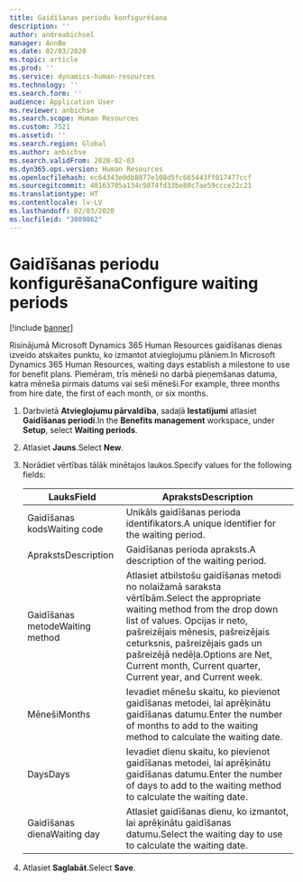 ```yaml
---
title: Gaidīšanas periodu konfigurēšana
description: ''
author: andreabichsel
manager: AnnBe
ms.date: 02/03/2020
ms.topic: article
ms.prod: ''
ms.service: dynamics-human-resources
ms.technology: ''
ms.search.form: ''
audience: Application User
ms.reviewer: anbichse
ms.search.scope: Human Resources
ms.custom: 7521
ms.assetid: ''
ms.search.region: Global
ms.author: anbichse
ms.search.validFrom: 2020-02-03
ms.dyn365.ops.version: Human Resources
ms.openlocfilehash: ec64343e0db8877e108d5fc665443ff017477ccf
ms.sourcegitcommit: 40163705a134c9874fd33be80c7ae59ccce22c21
ms.translationtype: HT
ms.contentlocale: lv-LV
ms.lasthandoff: 02/03/2020
ms.locfileid: "3009862"
---
```

# <a name="configure-waiting-periods"></a><span data-ttu-id="023be-102">Gaidīšanas periodu konfigurēšana</span><span class="sxs-lookup"><span data-stu-id="023be-102">Configure waiting periods</span></span>

[!include [banner](includes/preview-feature.md)]

<span data-ttu-id="023be-103">Risinājumā Microsoft Dynamics 365 Human Resources gaidīšanas dienas izveido atskaites punktu, ko izmantot atvieglojumu plāniem.</span><span class="sxs-lookup"><span data-stu-id="023be-103">In Microsoft Dynamics 365 Human Resources, waiting days establish a milestone to use for benefit plans.</span></span> <span data-ttu-id="023be-104">Piemēram, trīs mēneši no darbā pieņemšanas datuma, katra mēneša pirmais datums vai seši mēneši.</span><span class="sxs-lookup"><span data-stu-id="023be-104">For example, three months from hire date, the first of each month, or six months.</span></span>   

1. <span data-ttu-id="023be-105">Darbvietā **Atvieglojumu pārvaldība**, sadaļā **Iestatījumi** atlasiet **Gaidīšanas periodi**.</span><span class="sxs-lookup"><span data-stu-id="023be-105">In the **Benefits management** workspace, under **Setup**, select **Waiting periods**.</span></span>

2. <span data-ttu-id="023be-106">Atlasiet **Jauns**.</span><span class="sxs-lookup"><span data-stu-id="023be-106">Select **New**.</span></span>

3. <span data-ttu-id="023be-107">Norādiet vērtības tālāk minētajos laukos.</span><span class="sxs-lookup"><span data-stu-id="023be-107">Specify values for the following fields:</span></span>

   | <span data-ttu-id="023be-108">Lauks</span><span class="sxs-lookup"><span data-stu-id="023be-108">Field</span></span> | <span data-ttu-id="023be-109">Apraksts</span><span class="sxs-lookup"><span data-stu-id="023be-109">Description</span></span> |
   | --- | --- |
   | <span data-ttu-id="023be-110">Gaidīšanas kods</span><span class="sxs-lookup"><span data-stu-id="023be-110">Waiting code</span></span> | <span data-ttu-id="023be-111">Unikāls gaidīšanas perioda identifikators.</span><span class="sxs-lookup"><span data-stu-id="023be-111">A unique identifier for the waiting period.</span></span> |
   | <span data-ttu-id="023be-112">Apraksts</span><span class="sxs-lookup"><span data-stu-id="023be-112">Description</span></span> | <span data-ttu-id="023be-113">Gaidīšanas perioda apraksts.</span><span class="sxs-lookup"><span data-stu-id="023be-113">A description of the waiting period.</span></span> |
   | <span data-ttu-id="023be-114">Gaidīšanas metode</span><span class="sxs-lookup"><span data-stu-id="023be-114">Waiting method</span></span> | <span data-ttu-id="023be-115">Atlasiet atbilstošu gaidīšanas metodi no nolaižamā saraksta vērtībām.</span><span class="sxs-lookup"><span data-stu-id="023be-115">Select the appropriate waiting method from the drop down list of values.</span></span> <span data-ttu-id="023be-116">Opcijas ir neto, pašreizējais mēnesis, pašreizējais ceturksnis, pašreizējais gads un pašreizējā nedēļa.</span><span class="sxs-lookup"><span data-stu-id="023be-116">Options are Net, Current month, Current quarter, Current year, and Current week.</span></span> |
   | <span data-ttu-id="023be-117">Mēneši</span><span class="sxs-lookup"><span data-stu-id="023be-117">Months</span></span> | <span data-ttu-id="023be-118">Ievadiet mēnešu skaitu, ko pievienot gaidīšanas metodei, lai aprēķinātu gaidīšanas datumu.</span><span class="sxs-lookup"><span data-stu-id="023be-118">Enter the number of months to add to the waiting method to calculate the waiting date.</span></span> |
   | <span data-ttu-id="023be-119">Days</span><span class="sxs-lookup"><span data-stu-id="023be-119">Days</span></span> | <span data-ttu-id="023be-120">Ievadiet dienu skaitu, ko pievienot gaidīšanas metodei, lai aprēķinātu gaidīšanas datumu.</span><span class="sxs-lookup"><span data-stu-id="023be-120">Enter the number of days to add to the waiting method to calculate the waiting date.</span></span> |
   | <span data-ttu-id="023be-121">Gaidīšanas diena</span><span class="sxs-lookup"><span data-stu-id="023be-121">Waiting day</span></span> | <span data-ttu-id="023be-122">Atlasiet gaidīšanas dienu, ko izmantot, lai aprēķinātu gaidīšanas datumu.</span><span class="sxs-lookup"><span data-stu-id="023be-122">Select the waiting day to use to calculate the waiting date.</span></span> |

4. <span data-ttu-id="023be-123">Atlasiet **Saglabāt**.</span><span class="sxs-lookup"><span data-stu-id="023be-123">Select **Save**.</span></span>
